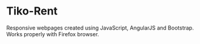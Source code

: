 # Tiko-Rent
Responsive webpages created using JavaScript, AngularJS and Bootstrap. Works properly with Firefox browser.
